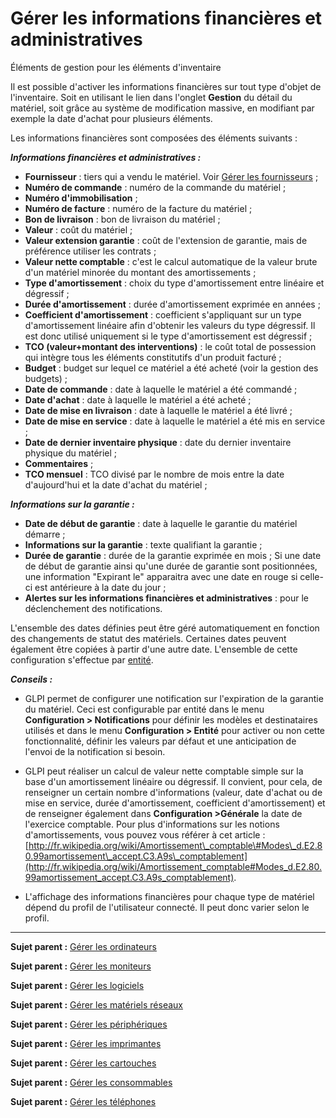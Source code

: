 Gérer les informations financières et administratives
=====================================================

Éléments de gestion pour les éléments d'inventaire

Il est possible d'activer les informations financières sur tout type d'objet de l'inventaire. Soit en utilisant le lien dans l'onglet **Gestion** du détail du matériel, soit grâce au système de modification
massive, en modifiant par exemple la date d'achat pour plusieurs éléments.

Les informations financières sont composées des éléments suivants :

***Informations financières et administratives :***

-   **Fournisseur** : tiers qui a vendu le matériel. Voir [Gérer les fournisseurs](management_supplier.html "Les fournisseurs sont gérés depuis le menu Gestion > Fournisseurs") ;
-   **Numéro de commande** : numéro de la commande du matériel ;
-   **Numéro d'immobilisation** ;
-   **Numéro de facture** : numéro de la facture du matériel ;
-   **Bon de livraison** : bon de livraison du matériel ;
-   **Valeur** : coût du matériel ;
-   **Valeur extension garantie** : coût de l'extension de garantie, mais de préférence utiliser les contrats ;
-   **Valeur nette comptable** : c'est le calcul automatique de la valeur brute d'un matériel minorée du montant des amortissements ;
-   **Type d'amortissement** : choix du type d'amortissement entre linéaire et dégressif ;
-   **Durée d'amortissement** : durée d'amortissement exprimée en années ;
-   **Coefficient d'amortissement** : coefficient s'appliquant sur un type d'amortissement linéaire afin d'obtenir les valeurs du type dégressif. Il est donc utilisé uniquement si le type d'amortissement est dégressif ;
-   **TCO (valeur+montant des interventions)** : le coût total de possession qui intègre tous les éléments constitutifs d'un produit facturé ;
-   **Budget** : budget sur lequel ce matériel a été acheté (voir la gestion des budgets) ;
-   **Date de commande** : date à laquelle le matériel a été commandé ;
-   **Date d'achat** : date à laquelle le matériel a été acheté ;
-   **Date de mise en livraison** : date à laquelle le matériel a été livré ;
-   **Date de mise en service** : date à laquelle le matériel a été mis en service ;
-   **Date de dernier inventaire physique** : date du dernier inventaire physique du matériel ;
-   **Commentaires** ;
-   **TCO mensuel** : TCO divisé par le nombre de mois entre la date d'aujourd'hui et la date d'achat du matériel ;

***Informations sur la garantie :***

-   **Date de début de garantie** : date à laquelle le garantie du matériel démarre ;
-   **Informations sur la garantie** : texte qualifiant la garantie ;
-   **Durée de garantie** : durée de la garantie exprimée en mois ;
    Si une date de début de garantie ainsi qu'une durée de garantie sont positionnées, une information "Expirant le" apparaitra avec une date en rouge si celle-ci est antérieure à la date du jour ; 
-   **Alertes sur les informations financières et administratives** : pour le déclenchement des notifications.


L'ensemble des dates définies peut être géré automatiquement en fonction des changements de statut des matériels. Certaines dates peuvent également être copiées à partir d'une autre date. L'ensemble de cette configuration s'effectue par [entité](administration_entity_delegation.dita).

***Conseils :*** 

- GLPI permet de configurer une notification sur l'expiration de la garantie du matériel. Ceci est configurable par entité dans le menu **Configuration \> Notifications** pour définir les modèles et destinataires utilisés et dans le menu **Configuration \> Entité** pour activer ou non cette fonctionnalité, définir les valeurs par défaut et une anticipation de l'envoi de la notification si besoin.

- GLPI peut réaliser un calcul de valeur nette comptable simple sur la base d'un amortissement linéaire ou dégressif. Il convient, pour cela, de renseigner un certain nombre d'informations (valeur, date
d'achat ou de mise en service, durée d'amortissement, coefficient d'amortissement) et de renseigner également dans **Configuration \>Générale** la date de l'exercice comptable. Pour plus d'informations sur les notions d'amortissements, vous pouvez vous référer à cet article :
[http://fr.wikipedia.org/wiki/Amortissement\_comptable\#Modes\_d.E2.80.99amortissement\_accept.C3.A9s\_comptablement](http://fr.wikipedia.org/wiki/Amortissement_comptable#Modes_d.E2.80.99amortissement_accept.C3.A9s_comptablement).

- L'affichage des informations financières pour chaque type de matériel dépend du profil de l'utilisateur connecté. Il peut donc varier selon le profil.

------
**Sujet parent :** [Gérer les ordinateurs](index.php?fr/03_Module_Parc/04_Gérer_les_ordinateurs/01_Gérer_les_ordinateurs.md "Les ordinateurs se gèrent depuis le menu Parc > Ordinateurs")

**Sujet parent :** [Gérer les moniteurs](index.php?fr/03_Module_Parc/05_Gérer_les_moniteurs.md "Les moniteurs se gèrent depuis le menu Parc > Moniteurs")

**Sujet parent :** [Gérer les logiciels](index.php?fr/03_Module_Parc/06_Gérer_les_logiciels.md "Les logiciels se gèrent depuis le menu Parc > Logiciel")

**Sujet parent :** [Gérer les matériels
réseaux](../glpi/inventory_networking.html "Les matériels réseaux se gèrent depuis le menu Parc > Réseaux")

**Sujet parent :** [Gérer les
périphériques](../glpi/inventory_peripheral.html "Les périphériques se gèrent depuis le menu Parc > Périphériques")

**Sujet parent :** [Gérer les
imprimantes](../glpi/inventory_printer.html "Les imprimantes se gèrent depuis le menu Parc > Imprimantes")

**Sujet parent :** [Gérer les
cartouches](../glpi/inventory_cartridge.html "Les cartouches dans GLPI, caractéristiques et utilisation")

**Sujet parent :** [Gérer les
consommables](../glpi/inventory_consumable.html "Les consommables se gèrent depuis le menu Parc > Consommables")

**Sujet parent :** [Gérer les
téléphones](../glpi/inventory_phone.html "Les téléphones se gèrent depuis le menu Parc > Téléphones ;")
